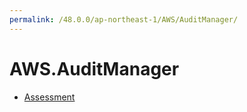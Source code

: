 ```yaml
---
permalink: /48.0.0/ap-northeast-1/AWS/AuditManager/
---
```


# AWS.AuditManager



* [Assessment](Assessment.md)